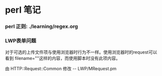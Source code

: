 # perl 笔记

### perl 正则: ./learning/regex.org

### LWP表单问题
对于可选的上传文件项与使用浏览器时行为不一样。使用浏览器时的request可以看到 filename=""这样的内容，而使用脚本时没有此项内容。

由 HTTP::Request::Common 修改 -- LWP/MRequest.pm
